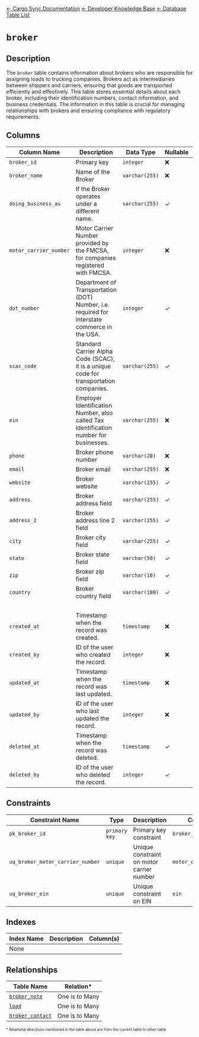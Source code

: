 [← Cargo Sync Documentation](../../../../readme.md) [← Developer Knowledge Base](../../readme.md) [← Database Table List](../database-design.md)

# `broker`

## Description

The `broker` table contains information about brokers who are responsible for assigning loads to trucking companies. Brokers act as intermediaries between shippers and carriers, ensuring that goods are transported efficiently and effectively. This table stores essential details about each broker, including their identification numbers, contact information, and business credentials. The information in this table is crucial for managing relationships with brokers and ensuring compliance with regulatory requirements.


## Columns

|Column Name|Description|Data Type|Nullable|Default|
|-|-|-|-|-|
|`broker_id`|Primary key|`integer`|❌||
|`broker_name`|Name of the Broker|`varchar(255)`|❌||
|`doing_business_as`|If the Broker operates under a different name.|`varchar(255)`|✓|`null`|
|`motor_carrier_number`|Motor Carrier Number provided by the FMCSA, for companies registered with FMCSA.|`integer`|❌||
|`dot_number`|Department of Transportation (DOT) Number, i.e. required for interstate commerce in the USA.|`integer`|✓|`null`|
|`scac_code`|Standard Carrier Alpha Code (SCAC), it is a unique code for transportation companies.|`varchar(255)`|✓|`null`|
|`ein`|Employer Identification Number, also called Tax identification number for businesses.|`varchar(255)`|❌|
|`phone`|Broker phone number|`varchar(20)`|❌||
|`email`|Broker email|`varchar(255)`|❌||
|`website`|Broker website|`varchar(255)`|✓|`null`|
|`address`|Broker address field|`varchar(255)`|✓|`null`|
|`address_2`|Broker address line 2 field|`varchar(255)`|✓|`null`|
|`city`|Broker city field|`varchar(255)`|✓|`null`|
|`state`|Broker state field|`varchar(50)`|✓|`null`|
|`zip`|Broker zip field|`varchar(10)`|✓|`null`|
|`country`|Broker country field|`varchar(100)`|✓|`null`|
|&nbsp;|
|`created_at`|Timestamp when the record was created.|`timestamp`|❌|`current_timestamp`|
|`created_by`|ID of the user who created the record.|`integer`|❌|-1|
|`updated_at`|Timestamp when the record was last updated.|`timestamp`|❌|`current_timestamp`|
|`updated_by`|ID of the user who last updated the record.|`integer`|❌|-1|
|`deleted_at`|Timestamp when the record was deleted.|`timestamp`|✓|`null`|
|`deleted_by`|ID of the user who deleted the record.|`integer`|✓|`null`|

## Constraints

|Constraint Name|Type|Description|Column(s)|
|--|--|--|--|
|`pk_broker_id`|`primary key`|Primary key constraint|`broker_id`|
|`uq_broker_motor_carrier_number`|`unique`|Unique constraint on motor carrier number|`motor_carrier_number`|
|`uq_broker_ein`|`unique`|Unique constraint on EIN|`ein`|

## Indexes

|Index Name|Description|Column(s)|
|-|-|-|
|None|

## Relationships

|Table Name|Relation*|
|-|-|
|[`broker_note`](./broker-note-table.md)|One is to Many|
|[`load`](./load-table.md)|One is to Many|
|[`broker_contact`](./broker-contact-table.md)|One is to Many|

<span style="font-size:10px">\* Relational directions mentioned in the table above are from the current table to other table</span>